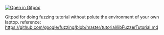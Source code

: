 [![Open in Gitpod](https://gitpod.io/button/open-in-gitpod.svg)](https://gitpod.io/#https://github.com/yukarinoki/fuzzing-tutorial)  

Gitpod for doing fuzzing tutorial without polute the environment of your own laptop. 
reference: https://github.com/google/fuzzing/blob/master/tutorial/libFuzzerTutorial.md  
